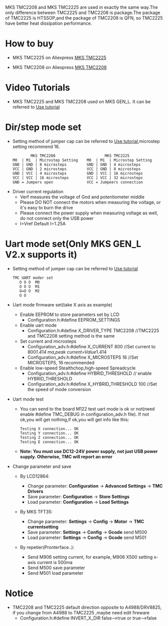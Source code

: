 MKS TMC2208 and MKS TMC2225 are used in exactly the same way.The only difference between TMC2225 and TMC2208 is package.The package of TMC2225 is HTSSOP,and the package of TMC2208 is QFN, so TMC2225 have better heat dissipation performance.

# How to buy
- MKS TMC2225 on Aliexpress  [MKS TMC2225](https://www.aliexpress.com/item/4001149124672.html)

- MKS TMC2208 on Aliexpress  [MKS TMC2208](https://www.aliexpress.com/item/32888980385.html)

# Video Tutorials
- MKS TMC2225 and MKS TMC2208 used on MKS GEN_L. It can be referred to [Use tutorial](https://www.youtube.com/watch?v=6RcrgmNvyeA)

# Dir/step mode set
- Setting method of jumper cap can be referred to [Use tutorial](https://www.youtube.com/watch?v=6RcrgmNvyeA),microstep setting recommend 16.
  ```
          MKS TMC2208                      MKS TMC2225                   
  M0  | M1  | Microstep Setting    M0  | M1  | Microstep Setting 
  GND | GND | 8 microsteps         GND | GND | 4 microsteps 
  VCC | GND | 2 microsteps         VCC | GND | 8 microsteps 
  GND | VCC | 4 microsteps         GND | VCC | 16 microsteps   
  VCC | VCC | 16 microsteps        VCC | VCC | 32 microsteps  
  GND = Jumpers open               VCC = Jumpeers connection
  ```
- Driver current regulation
  - Verf measures the voltage of Gnd and potentiometer middle
  - Please DO NOT connect the motors when measuring the voltage, or it's easy to burn the drive
  - Please connect the power supply when measuring voltage as well, do not connect only the USB power
  - I=Vref    Default I=1.25A

# Uart mode set(Only MKS GEN_L V2.x supports it)
- Setting method of jumper cap can be referred to [Use tutorial](https://www.youtube.com/watch?v=6RcrgmNvyeA)
  ```
  TMC UART moder set
     O O O  M0
     O O O  M1
     O=O O  M2
     O O 
  ```
- Uart mode firmware set(take X axis as example)
  - Enable EEPROM to store parameters set by LCD
    -  Configuration.h:#define EEPROM_SETTINGS
  - Enable uart mode
    -  Configuration.h:#define X_DRIVER_TYPE  TMC2208 //TMC2225 and TMC2208 setting method is the same
  - Set current and microsteps
    -  Configuration_adv.h:#define X_CURRENT       800 //Set current to 800*1.414 ma,peak current=Value*1.414
    -  Configuration_adv.h:#define X_MICROSTEPS    16  //Set MICROSTEPS, 16 recommended
  - Enable low-speed Stealthchop,high-speed Spreadcycle
    -  Configuration_adv.h:#define HYBRID_THRESHOLD           // enable HYBRID_THRESHOLD
    -  Configuration_adv.h:#define X_HYBRID_THRESHOLD     100 //Set the speed of mode conversion

- Uart mode test
  - You can send to the board  M122 test uart mode is ok or not(need enable #define TMC_DEBUG in configuration_adv.h file). If not ok,you will get nothing,if ok,you will get info like this: 
    ```
    Testing X connection... OK
    Testing Y connection... OK
    Testing Z connection... OK
    Testing E connection... OK
    ```
  - **Note: You must use DC12-24V power supply, not just USB power supply. Otherwise, TMC will report an error**

- Change parameter and save
  - By LCD12864: 
    - Change parameter: **Configuration** -> **Advanced Settings** -> **TMC Drivers** 
    - Save parameter: **Configuration** -> **Store Settings**
    - Load parameter: **Configuration** -> **Load Settings**

  - By MKS TFT35: 
    - Change parameter: **Settings** -> **Config** -> **Motor** -> **TMC currentsetting** 
    - Save parameter: **Settings** -> **Config** -> **Gcode**  send M500
    - Load parameter: **Settings** -> **Config** -> **Gcode**  send M501

  - By repetier(Pronterface..):
    - Send M906 setting current, for example, M906 X500 setting x-axis current is 500ma
    - Send M500 save parameter
    - Send M501 load parameter

# Notice
- TMC2208 and TMC2225 default direction opposite to A4988/DRV8825, if you change from A4988 to TMC2225 ,maybe need edit fireware
    - Configuration.h:#define INVERT_X_DIR  false-->true   or true-->false